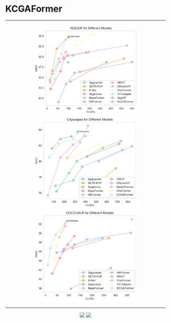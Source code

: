 # KCGAFormer
***

<div align = "center">    
  <img  src="./Visualization/Ade20k_curve.png" width="330" />
  <img  src="./Visualization/Cityscapes_curve.png" width="330" />
  <img  src="./Visualization/COCO-Stuff_curve.png" width="330" />
</div>

***

<div align = "center">    
  <img  src="./Visualization/CAM1.png" width="500" />
  <img  src="./Visualization/CAM2.png" width="500" />
</div>
